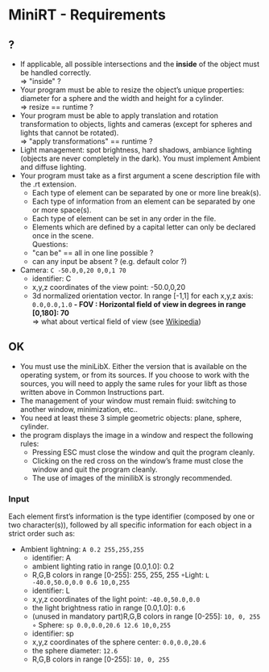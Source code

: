 # MiniRT - Requirements
## ?
- If applicable, all possible intersections and the **inside** of the object must be handled
correctly.
<br>=> "inside" ?
- Your program must be able to resize the object’s unique properties: diameter for a
sphere and the width and height for a cylinder.
<br>=> resize == runtime ?
- Your program must be able to apply translation and rotation transformation to
objects, lights and cameras (except for spheres and lights that cannot be rotated).
<br>=> "apply transformations" == runtime ?
- Light management: spot brightness, hard shadows, ambiance lighting (objects are
never completely in the dark). You must implement Ambient and diffuse lighting.
- Your program must take as a first argument a scene description file with the .rt extension.
	- Each type of element can be separated by one or more line break(s).
	- Each type of information from an element can be separated by one or more space(s).
	- Each type of element can be set in any order in the file.
	- Elements which are defined by a capital letter can only be declared once in the scene.
<br>Questions:
	- "can be" == all in one line possible ?
 	- can any input be absent ? (e.g. default color ?)
- Camera: `C -50.0,0,20 0,0,1 70`
	- identifier: C
	- x,y,z coordinates of the view point: -50.0,0,20
	- 3d normalized orientation vector. In range [-1,1] for each x,y,z axis: `0.0,0.0,1.0`
	**- FOV : Horizontal field of view in degrees in range [0,180]: 70**
		<br>=> what about vertical field of view (see [Wikipedia](https://en.wikipedia.org/wiki/Field_of_view))
## OK
- You must use the miniLibX. Either the version that is available on the operating
system, or from its sources. If you choose to work with the sources, you will
need to apply the same rules for your libft as those written above in Common
Instructions part.
- The management of your window must remain fluid: switching to another window, minimization, etc..
- You need at least these 3 simple geometric objects: plane, sphere, cylinder.
- the program displays the image in a window and respect the following rules:
	- Pressing ESC must close the window and quit the program cleanly.
	- Clicking on the red cross on the window’s frame must close the window and quit the program cleanly.
	- The use of images of the minilibX is strongly recommended.

### Input
Each element first’s information is the type identifier (composed by one or two character(s)), followed by all specific information for each object in a strict order such as:
- Ambient lightning: `A 0.2 255,255,255`
	- identifier: A
	- ambient lighting ratio in range [0.0,1.0]: 0.2
	- R,G,B colors in range [0-255]: 255, 255, 255
◦Light: `L -40.0,50.0,0.0 0.6 10,0,255`
	- identifier: L
	- x,y,z coordinates of the light point: `-40.0,50.0,0.0`
	- the light brightness ratio in range [0.0,1.0]: `0.6`
	- (unused in mandatory part)R,G,B colors in range [0-255]: `10, 0, 255`
◦ Sphere: `sp 0.0,0.0,20.6 12.6 10,0,255`
	- identifier: sp
	- x,y,z coordinates of the sphere center: `0.0,0.0,20.6`
	- the sphere diameter: `12.6`
	- R,G,B colors in range [0-255]: `10, 0, 255`
